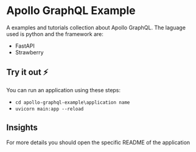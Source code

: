 
# Apollo GraphQL Example

A examples and tutorials collection about Apollo GraphQL. The laguage used is python and the framework are:
- FastAPI
- Strawberry


## Try it out ⚡

You can run an application using these steps:
- ```cd apollo-graphql-example\application name```
- ```uvicorn main:app --reload```
## Insights

For more details you should open the specific README of the application
